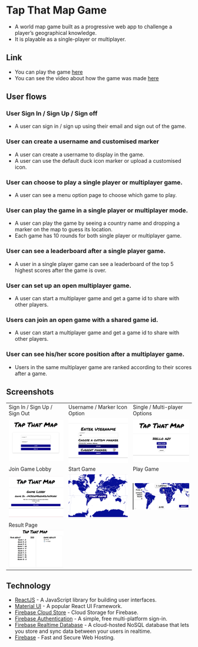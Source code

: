 # Tap That Map Game
* A world map game built as a progressive web app to challenge a player’s geographical knowledge. 
* It is playable as a single-player or multiplayer.

## Link
* You can play the game [here](https://tap-that-map.web.app/)
* You can see the video about how the game was made [here](https://youtu.be/SHpNU6mxjvs)

## User flows

### User Sign In / Sign Up / Sign off
* A user can sign in / sign up using their email and sign out of the game.

### User can create a username and customised marker 
* A user can create a username to display in the game.
* A user can use the default duck icon marker or upload a customised icon.

### User can choose to play a single player or multiplayer game.
* A user can see a menu option page to choose which game to play.

### User can play the game in a single player or multiplayer mode.
* A user can play the game by seeing a country name and dropping a marker on the map to guess its location.
* Each game has 10 rounds for both single player or multiplayer game.

### User can see a leaderboard after a single player game.
* A user in a single player game can see a leaderboard of the top 5 highest scores after the game is over.

### User can set up an open multiplayer game.
* A user can start a multiplayer game and get a game id to share with other players.

### Users can join an open game with a shared game id.
* A user can start a multiplayer game and get a game id to share with other players.

### User can see his/her score position after a multiplayer game.
* Users in the same multiplayer game are ranked according to their scores after a game. 

## Screenshots
<table>
    <tr>
    <td>Sign In / Sign Up / Sign Out </td>
     <td>Username / Marker Icon Option </td>
     <td>Single / Multi-player Options </td>
  </tr>
  <tr>
    <td><img src="/docs/user-stories/1.png" width=250></td>
    <td><img src="/docs/user-stories/2.png" width=250></td>
    <td><img src="/docs/user-stories/3.png" width=250></td>
  </tr>
      <tr>
    <td>Join Game Lobby </td>
     <td>Start Game </td>
     <td>Play Game </td>
  </tr>
  <tr>
    <td><img src="/docs/user-stories/4.png" width=250></td>
    <td><img src="/docs/user-stories/5.png" width=250></td>
    <td><img src="/docs/user-stories/6.png" width=250></td>
  </tr>
   <tr>
    <td>Result Page </td>
     <td>&nbsp; </td>
     <td>&nbsp; </td>
  </tr>
  <tr>
    <td><img src="/docs/user-stories/7.png" width=250></td>
    <td>&nbsp;</td>
    <td>&nbsp;</td>
  </tr>
 </table>

## Technology

* [ReactJS](https://reactjs.org/) - A JavaScript library for building user interfaces.
* [Material UI](https://material-ui.com/) - A popular React UI Framework.
* [Firebase Cloud Store](https://firebase.google.com/products/storage) - Cloud Storage for Firebase.
* [Firebase Authentication](https://firebase.google.com/products/auth) - A simple, free multi-platform sign-in.
* [Firebase Realtime Database](https://firebase.google.com/products/realtime-database) - A cloud-hosted NoSQL database that lets you store and sync data between your users in realtime.
* [Firebase](https://firebase.google.com/products/hosting) - Fast and Secure Web Hosting.
